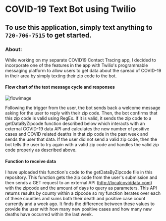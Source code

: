 # COVID-19 Text Bot using Twilio

## To use this application, simply text anything to ```720-706-7515``` to get started.

### About:
While working on my separate COVID19 Contact Tracing app, I decided to incorporate one of the features in the app with Twilio's programmable messaging platform to allow users to get data about the spread of COVID-19 in their area by simply texting their zip code to the bot. 

#### Flow chart of the text message cycle and responses

![flowimage](../master/TwilioFlowImage.png)

Following the trigger from the user, the bot sends back a welcome message asking for the user to reply with their zip code. Then, the bot confirms that this zip code is valid using RegEx. If it is valid, it sends the zip code to a getDataByZipcode function described below which interacts with an external COVID-19 data API and calculates the new number of positive cases and COVID related deaths in that zip code in the past week and sends the user that data. If the user did not send a valid zip code, then the bot tells the user to try again with a valid zip code and handles the valid zip code properly as described above.

#### Function to receive data 

I have uploaded this function's code to the getDataByZipcode file in this repository. This function gets the zip code from the user's submission and then sends a GET request to an external API (http://localcoviddata.com) with the zipcode and the amount of days to query as parameters. This API returns results by county within a zipcode so my function iterates over each of these counties and sums both their death and positive case count currently and a week ago. It finds the difference between these values to provide the user with how many new positive cases and how many new deaths have occurred within the last week.
